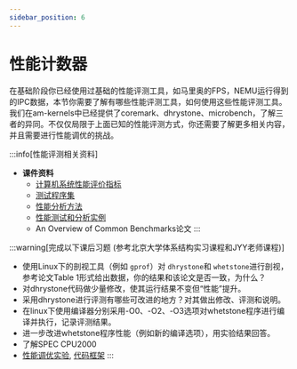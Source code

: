```yaml
---
sidebar_position: 6
---
```

# 性能计数器

在基础阶段你已经使用过基础的性能评测工具，如马里奥的FPS，NEMU运行得到的IPC数据，本节你需要了解有哪些性能评测工具，如何使用这些性能评测工具。我们在am-kernels中已经提供了coremark、dhrystone、microbench，了解三者的异同。不仅仅局限于上面已知的性能评测方式，你还需要了解更多相关内容，并且需要进行性能调优的挑战。

:::info[性能评测相关资料]
* **课件资料**
  * [计算机系统性能评价指标](https://foxsen.github.io/archbase/%E8%AE%A1%E7%AE%97%E6%9C%BA%E7%B3%BB%E7%BB%9F%E6%80%A7%E8%83%BD%E8%AF%84%E4%BB%B7%E4%B8%8E%E6%80%A7%E8%83%BD%E5%88%86%E6%9E%90.html#%E6%B5%8B%E8%AF%95%E7%A8%8B%E5%BA%8F%E9%9B%86)
  * [测试程序集](https://foxsen.github.io/archbase/%E8%AE%A1%E7%AE%97%E6%9C%BA%E7%B3%BB%E7%BB%9F%E6%80%A7%E8%83%BD%E8%AF%84%E4%BB%B7%E4%B8%8E%E6%80%A7%E8%83%BD%E5%88%86%E6%9E%90.html#%E6%B5%8B%E8%AF%95%E7%A8%8B%E5%BA%8F%E9%9B%86)
  * [性能分析方法](https://foxsen.github.io/archbase/%E8%AE%A1%E7%AE%97%E6%9C%BA%E7%B3%BB%E7%BB%9F%E6%80%A7%E8%83%BD%E8%AF%84%E4%BB%B7%E4%B8%8E%E6%80%A7%E8%83%BD%E5%88%86%E6%9E%90.html#%E6%80%A7%E8%83%BD%E5%88%86%E6%9E%90%E6%96%B9%E6%B3%95)
  * [性能测试和分析实例](https://foxsen.github.io/archbase/%E8%AE%A1%E7%AE%97%E6%9C%BA%E7%B3%BB%E7%BB%9F%E6%80%A7%E8%83%BD%E8%AF%84%E4%BB%B7%E4%B8%8E%E6%80%A7%E8%83%BD%E5%88%86%E6%9E%90.html#%E6%80%A7%E8%83%BD%E6%B5%8B%E8%AF%95%E5%92%8C%E5%88%86%E6%9E%90%E5%AE%9E%E4%BE%8B)
  * An Overview of Common Benchmarks论文
:::

:::warning[完成以下课后习题  (参考北京大学体系结构实习课程和JYY老师课程)]
* 使用Linux下的剖视工具（例如 `gprof`）对 `dhrystone`和 `whetstone`进行剖视，参考论文Table 1形式给出数据，你的结果和该论文是否一致，为什么？
* 对dhrystone代码做少量修改，使其运行结果不变但“性能”提升。
* 采用dhrystone进行评测有哪些可改进的地方？对其做出修改、评测和说明。
* 在linux下使用编译器分别采用-O0、-O2、-O3选项对whetstone程序进行编译并执行，记录评测结果。
* 进一步改进whetstone程序性能（例如新的编译选项），用实验结果回答。
* 了解SPEC CPU2000
* [性能调优实验](http://jyywiki.cn/ICS/2021/labs/Lab3), [代码框架](https://github.com/NJU-ProjectN/ics-workbench/tree/lab3/perftune)
:::
